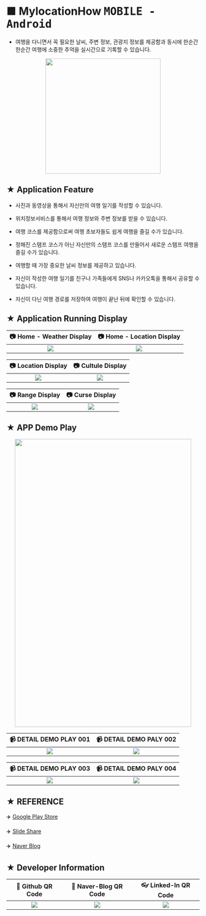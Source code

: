 # ■ MylocationHow <kbd>**MOBILE - Android**</kbd>

* 여행을 다니면서 꼭 필요한 날씨, 주변 정보, 관광지 정보를 제공함과 동시에 한순간 한순간 여행에 소중한 추억을 실시간으로 기록할 수 있습니다.

<p align="center">
  <img src="http://postfiles16.naver.net/20151231_287/yeop9657_14515574747774gRv7_PNG/MyLocationHow.png?type=w773" width="300" height="300">
</p>

## ★ Application Feature

* 사진과 동영상을 통해서 자신만의 여행 일기를 작성할 수 있습니다.

* 위치정보서비스를 통해서 여행 정보와 주변 정보를 받을 수 있습니다.

* 여행 코스를 제공함으로써 여행 초보자들도 쉽게 여행을 즐길 수가 있습니다.

* 정해진 스탬프 코스가 아닌 자신만의 스탬프 코스를 만들어서 새로운 스탬프 여행을 즐길 수가 있습니다.

* 여행할 때 가장 중요한 날씨 정보를 제공하고 있습니다.

* 자신이 작성한 여행 일기를 친구나 가족들에게 SNS나 카카오톡을 통해서 공유할 수 있습니다.

* 자신이 다닌 여행 경로를 저장하여 여행이 끝난 뒤에 확인할 수 있습니다.

## ★ Application Running Display

|:camera: Home - Weather Display|:camera: Home - Location Display|
|:-----------------------------:|:------------------------------:|
|![](http://blogfiles.naver.net/20151231_93/yeop9657_14515577268325i1mF_JPEG/Sidesync_capture_20151231192732_1.jpg)|![](http://blogfiles.naver.net/20151231_144/yeop9657_1451557726931fHxq4_JPEG/Sidesync_capture_20151231192736_1.jpg)|

|:camera: Location Display|:camera: Cultule Display|
|:-----------------------:|:----------------------:|
|![](http://blogfiles.naver.net/20151231_10/yeop9657_1451557727066o54Br_JPEG/Sidesync_capture_20151231192749_1.jpg)|![](http://blogfiles.naver.net/20151231_164/yeop9657_1451557727148nBDIF_JPEG/Sidesync_capture_20151231192800_1.jpg)|

|:camera: Range Display|:camera: Curse Display|
|:--------------------:|:--------------------:|
|![](http://blogfiles.naver.net/20151231_102/yeop9657_1451557727271tc8qt_JPEG/Sidesync_capture_20151231192809_1.jpg)|![](http://blogfiles.naver.net/20151231_193/yeop9657_1451557727347F645i_JPEG/Sidesync_capture_20151231192818_1.jpg)|

## ★ APP Demo Play

<p align="center">
  <img src="http://drive.google.com/uc?export=view&id=102IKEAIMY-unlpPQvy6m9TqeyfwnD8tq" width="460" height="750"/>
</p>

|:video_camera: DETAIL DEMO PLAY 001|:video_camera: DETAIL DEMO PALY 002|
|:---------------------------------:|:---------------------------------:|
|![](http://drive.google.com/uc?export=view&id=1TyIK88aSNQYKRZ8Yon5PQs-ich4vlYyk)|![](http://drive.google.com/uc?export=view&id=1eJe6HXR18zgOQMeMzyDgNrepiw644c2p)|

|:video_camera: DETAIL DEMO PLAY 003|:video_camera: DETAIL DEMO PALY 004|
|:---------------------------------:|:---------------------------------:|
|![](http://drive.google.com/uc?export=view&id=1VnRhMO5hTQXL5tPVOcnDARAJfIDEiWzK)|![](http://drive.google.com/uc?export=view&id=17x6IXrPs6gv4hesMF6wnWOEiB9yKqw9x)|

## ★ REFERENCE

:airplane: [Google Play Store](https://play.google.com/store/apps/details?id=com.net.location.mylocationhow)

:airplane: [Slide Share](https://www.slideshare.net/Yangchangyeop/3-69988562)

:airplane: [Naver Blog](http://bit.ly/2OkxUk9)

## ★ Developer Information

|:rocket: Github QR Code|:pencil: Naver-Blog QR Code|:eyeglasses: Linked-In QR Code|
|:---------------------:|:-------------------------:|:----------------------------:|
|![](https://user-images.githubusercontent.com/20036523/50044128-60406880-00c2-11e9-8d57-ea1cb8e6b2a7.jpg)|![](https://user-images.githubusercontent.com/20036523/50044131-60d8ff00-00c2-11e9-818c-cf5ad97dc76e.jpg)|![](https://user-images.githubusercontent.com/20036523/50044130-60d8ff00-00c2-11e9-991a-107bffa2bf57.jpg)|
